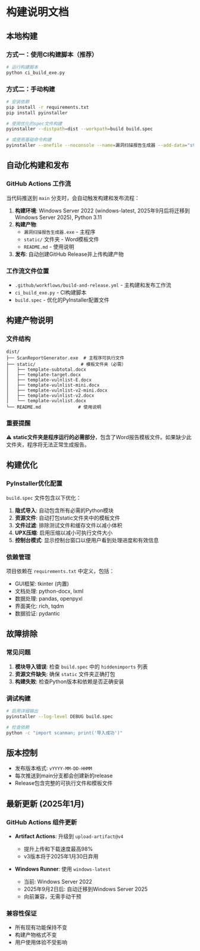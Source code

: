 # 构建说明文档

## 本地构建

### 方式一：使用CI构建脚本（推荐）

```bash
# 运行构建脚本
python ci_build_exe.py
```

### 方式二：手动构建

```bash
# 安装依赖
pip install -r requirements.txt
pip install pyinstaller

# 使用优化的spec文件构建
pyinstaller --distpath=dist --workpath=build build.spec

# 或使用基础命令构建
pyinstaller --onefile --noconsole --name=漏洞扫描报告生成器 --add-data="static;static" gui.py
```

## 自动化构建和发布

### GitHub Actions 工作流

当代码推送到 `main` 分支时，会自动触发构建和发布流程：

1. **构建环境**: Windows Server 2022 (windows-latest, 2025年9月后将迁移到Windows Server 2025), Python 3.11
2. **构建产物**: 
   - `漏洞扫描报告生成器.exe` - 主程序
   - `static/` 文件夹 - Word模板文件
   - `README.md` - 使用说明
3. **发布**: 自动创建GitHub Release并上传构建产物

### 工作流文件位置

- `.github/workflows/build-and-release.yml` - 主构建和发布工作流
- `ci_build_exe.py` - CI构建脚本
- `build.spec` - 优化的PyInstaller配置文件

## 构建产物说明

### 文件结构
```
dist/
├── ScanReportGenerator.exe  # 主程序可执行文件
├── static/                 # 模板文件夹（必需）
│   ├── template-subtotal.docx
│   ├── template-target.docx
│   ├── template-vulnlist-E.docx
│   ├── template-vulnlist-mini.docx
│   ├── template-vulnlist-v2-mini.docx
│   ├── template-vulnlist-v2.docx
│   └── template-vulnlist.docx
└── README.md              # 使用说明
```

### 重要提醒

⚠️ **static文件夹是程序运行的必需部分**，包含了Word报告模板文件。如果缺少此文件夹，程序将无法正常生成报告。

## 构建优化

### PyInstaller优化配置

`build.spec` 文件包含以下优化：

1. **隐式导入**: 自动包含所有必需的Python模块
2. **资源文件**: 自动打包static文件夹中的模板文件
3. **文件过滤**: 排除测试文件和缓存文件以减小体积
4. **UPX压缩**: 启用压缩以减小可执行文件大小
5. **控制台模式**: 显示控制台窗口以便用户看到处理进度和有效信息

### 依赖管理

项目依赖在 `requirements.txt` 中定义，包括：
- GUI框架: tkinter (内置)
- 文档处理: python-docx, lxml
- 数据处理: pandas, openpyxl
- 界面美化: rich, tqdm
- 数据验证: pydantic

## 故障排除

### 常见问题

1. **模块导入错误**: 检查 `build.spec` 中的 `hiddenimports` 列表
2. **资源文件缺失**: 确保 `static` 文件夹正确打包
3. **构建失败**: 检查Python版本和依赖是否正确安装

### 调试构建

```bash
# 启用详细输出
pyinstaller --log-level DEBUG build.spec

# 检查依赖
python -c "import scanman; print('导入成功')"
```

## 版本控制

- 发布版本格式: `vYYYY-MM-DD-HHMM`
- 每次推送到main分支都会创建新的release
- Release包含完整的可执行文件和模板文件

## 最新更新 (2025年1月)

### GitHub Actions 组件更新

- **Artifact Actions**: 升级到 `upload-artifact@v4`
  - 提升上传和下载速度最高98%
  - v3版本将于2025年1月30日弃用
  
- **Windows Runner**: 使用 `windows-latest`
  - 当前: Windows Server 2022
  - 2025年9月2日后: 自动迁移到Windows Server 2025
  - 向前兼容，无需手动干预

### 兼容性保证

- 所有现有功能保持不变
- 构建产物格式不变
- 用户使用体验不受影响
